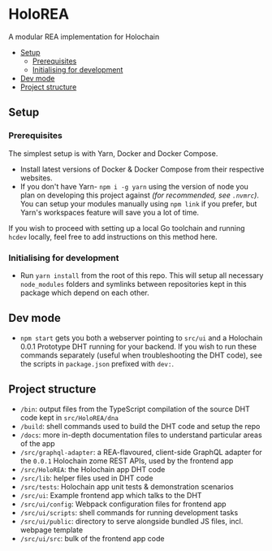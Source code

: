 # HoloREA

A modular REA implementation for Holochain

<!-- MarkdownTOC -->

- [Setup](#setup)
	- [Prerequisites](#prerequisites)
	- [Initialising for development](#initialising-for-development)
- [Dev mode](#dev-mode)
- [Project structure](#project-structure)

<!-- /MarkdownTOC -->



## Setup

### Prerequisites

The simplest setup is with Yarn, Docker and Docker Compose.

- Install latest versions of Docker & Docker Compose from their respective websites.
- If you don't have Yarn- `npm i -g yarn` using the version of node you plan on developing this project against *(for recommended, see `.nvmrc`)*. You can setup your modules manually using `npm link` if you prefer, but Yarn's workspaces feature will save you a lot of time.

If you wish to proceed with setting up a local Go toolchain and running `hcdev` locally, feel free to add instructions on this method here.

### Initialising for development

- Run `yarn install` from the root of this repo. This will setup all necessary `node_modules` folders and symlinks between repositories kept in this package which depend on each other.



## Dev mode

- `npm start` gets you both a webserver pointing to `src/ui` and a Holochain 0.0.1 Prototype DHT running for your backend. If you wish to run these commands separately (useful when troubleshooting the DHT code), see the scripts in `package.json` prefixed with `dev:`.



## Project structure

- `/bin`: output files from the TypeScript compilation of the source DHT code kept in `src/HoloREA/dna`
- `/build`: shell commands used to build the DHT code and setup the repo
- `/docs`: more in-depth documentation files to understand particular areas of the app
- `/src/graphql-adapter`: a REA-flavoured, client-side GraphQL adapter for the `0.0.1` Holochain zome REST APIs, used by the frontend app
- `/src/HoloREA`: the Holochain app DHT code
- `/src/lib`: helper files used in DHT code
- `/src/tests`: Holochain app unit tests & demonstration scenarios
- `/src/ui`: Example frontend app which talks to the DHT
- `/src/ui/config`: Webpack configuration files for frontend app
- `/src/ui/scripts`: shell commands for running development tasks
- `/src/ui/public`: directory to serve alongside bundled JS files, incl. webpage template
- `/src/ui/src`: bulk of the frontend app code
